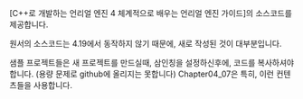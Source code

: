 [C++로 개발하는 언리얼 엔진 4 체계적으로 배우는 언리얼 엔진 가이드]의 소스코드를 제공합니다.

원서의 소스코드는 4.19에서 동작하지 않기 때문에, 새로 작성된 것이 대부분입니다.


샘플 프로젝트들은 새 프로젝트를 만드실때, 삼인칭을 설정하신후에, 코드를 복사하셔야 합니다.
(용량 문제로 github에 올리지는 못합니다)
Chapter04_07은 특히, 이런 컨텐츠들을 사용합니다.
